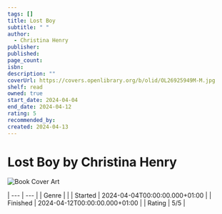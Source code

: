```yaml
---
tags: []
title: Lost Boy
subtitle: " "
author:
  - Christina Henry
publisher: 
published: 
page_count: 
isbn: 
description: ""
coverUrl: https://covers.openlibrary.org/b/olid/OL26925949M-M.jpg
shelf: read
owned: true
start_date: 2024-04-04
end_date: 2024-04-12
rating: 5
recommended_by: 
created: 2024-04-13
---
```


# Lost Boy by Christina Henry

![Book Cover Art](https://covers.openlibrary.org/b/olid/OL26925949M-M.jpg)


| --- | --- |
| Genre |  |
| Started | 2024-04-04T00:00:00.000+01:00 |
| Finished | 2024-04-12T00:00:00.000+01:00 |
| Rating | 5/5 |

